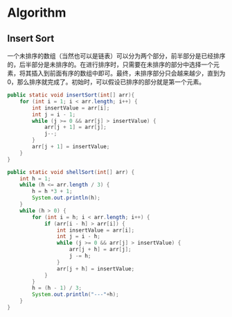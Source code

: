 # Algorithm











## Insert Sort

一个未排序的数组（当然也可以是链表）可以分为两个部分，前半部分是已经排序的，后半部分是未排序的。在进行排序时，只需要在未排序的部分中选择一个元素，将其插入到前面有序的数组中即可。最终，未排序部分只会越来越少，直到为0，那么排序就完成了。初始时，可以假设已排序的部分就是第一个元素。





```java
public static void insertSort(int[] arr){
    for (int i = 1; i < arr.length; i++) {
        int insertValue = arr[i];
        int j = i - 1;
        while (j >= 0 && arr[j] > insertValue) {
            arr[j + 1] = arr[j];
            j--;
        }
        arr[j + 1] = insertValue;
    }
}
```





```java
public static void shellSort(int[] arr) {
    int h = 1;
    while (h <= arr.length / 3) {
        h = h *3 + 1;
        System.out.println(h);
    }
    while (h > 0) {
        for (int i = h; i < arr.length; i++) {
            if (arr[i - h] > arr[i]) {
                int insertValue = arr[i];
                int j = i - h;
                while (j >= 0 && arr[j] > insertValue) {
                    arr[j + h] = arr[j];
                    j -= h;
                }
                arr[j + h] = insertValue;
            }
        }
        h = (h - 1) / 3;
        System.out.println("---"+h);
    }
}
```



```java

```

